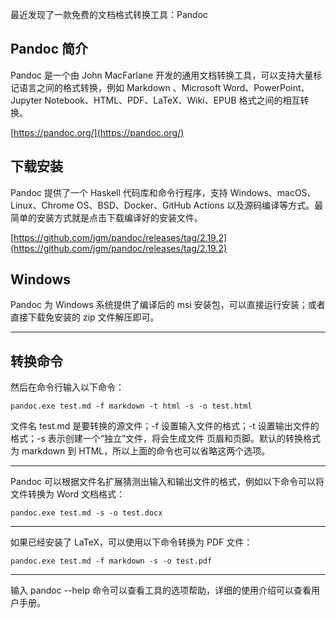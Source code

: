 最近发现了一款免费的文档格式转换工具：Pandoc

## Pandoc 简介 ##

Pandoc 是一个由 John MacFarlane 开发的通用文档转换工具，可以支持大量标记语言之间的格式转换，例如 Markdown 、Microsoft Word、PowerPoint、 Jupyter Notebook、HTML、PDF、LaTeX、Wiki、EPUB 格式之间的相互转换。

[https://pandoc.org/](https://pandoc.org/)


## 下载安装 ##

Pandoc 提供了一个 Haskell 代码库和命令行程序，支持 Windows、macOS、Linux、Chrome OS、BSD、Docker、GitHub Actions 以及源码编译等方式。最简单的安装方式就是点击下载编译好的安装文件。

[https://github.com/jgm/pandoc/releases/tag/2.19.2](https://github.com/jgm/pandoc/releases/tag/2.19.2)

## Windows ##

Pandoc 为 Windows 系统提供了编译后的 msi 安装包，可以直接运行安装；或者直接下载免安装的 zip 文件解压即可。



----------


## 转换命令 ##

然后在命令行输入以下命令：

    pandoc.exe test.md -f markdown -t html -s -o test.html

文件名 test.md 是要转换的源文件；-f 设置输入文件的格式；-t 设置输出文件的格式；-s 表示创建一个“独立”文件，将会生成文件
页眉和页脚。默认的转换格式为 markdown 到 HTML，所以上面的命令也可以省略这两个选项。


----------


Pandoc 可以根据文件名扩展猜测出输入和输出文件的格式，例如以下命令可以将文件转换为 Word 文档格式：

    pandoc.exe test.md -s -o test.docx



----------


如果已经安装了 LaTeX，可以使用以下命令转换为 PDF 文件：

    pandoc.exe test.md -f markdown -s -o test.pdf


----------

输入 pandoc --help 命令可以查看工具的选项帮助，详细的使用介绍可以查看用户手册。

